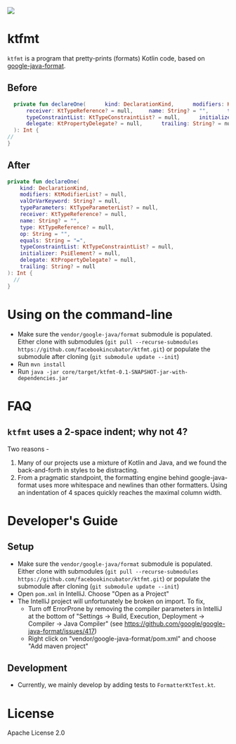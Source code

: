 [![](https://github.com/facebookincubator/ktfmt/workflows/build/badge.svg)](https://github.com/facebookincubator/ktfmt/actions?query=workflow%3Abuild)

# ktfmt

`ktfmt` is a program that pretty-prints (formats) Kotlin code, based on [google-java-format](https://github.com/google/google-java-format).

## Before
```kotlin
  private fun declareOne(      kind: DeclarationKind,      modifiers: KtModifierList? = null,      valOrVarKeyword: String? = null,      typeParameters: KtTypeParameterList? = null,
      receiver: KtTypeReference? = null,     name: String? = "",      type: KtTypeReference? = null,      op: String = "",      equals: String = "=",
      typeConstraintList: KtTypeConstraintList? = null,      initializer: PsiElement? = null,
      delegate: KtPropertyDelegate? = null,      trailing: String? = null
  ): Int {
//
}
```

## After
```kotlin
private fun declareOne(
    kind: DeclarationKind,
    modifiers: KtModifierList? = null,
    valOrVarKeyword: String? = null,
    typeParameters: KtTypeParameterList? = null,
    receiver: KtTypeReference? = null,
    name: String? = "",
    type: KtTypeReference? = null,
    op: String = "",
    equals: String = "=",
    typeConstraintList: KtTypeConstraintList? = null,
    initializer: PsiElement? = null,
    delegate: KtPropertyDelegate? = null,
    trailing: String? = null
): Int {
  //
}
```

# Using on the command-line

* Make sure the `vendor/google-java/format` submodule is populated. Either clone with submodules (`git pull --recurse-submodules https://github.com/facebookincubator/ktfmt.git`) or populate the submodule after cloning (`git submodule update --init`)
* Run `mvn install`
* Run `java -jar core/target/ktfmt-0.1-SNAPSHOT-jar-with-dependencies.jar`

# FAQ

## `ktfmt` uses a 2-space indent; why not 4?

Two reasons -
1. Many of our projects use a mixture of Kotlin and Java, and we found the back-and-forth in styles to be distracting.
2. From a pragmatic standpoint, the formatting engine behind google-java-format uses more whitespace and newlines than other formatters. Using an indentation of 4 spaces quickly reaches the maximal column width.

# Developer's Guide

## Setup

* Make sure the `vendor/google-java/format` submodule is populated. Either clone with submodules (`git pull --recurse-submodules https://github.com/facebookincubator/ktfmt.git`) or populate the submodule after cloning (`git submodule update --init`)
* Open `pom.xml` in IntelliJ. Choose "Open as a Project"
* The IntelliJ project will unfortunately be broken on import. To fix,
    * Turn off ErrorProne by removing the compiler parameters in IntelliJ at the bottom of "Settings -> Build, Execution, Deployment -> Compiler -> Java Compiler" (see https://github.com/google/google-java-format/issues/417)
    * Right click on "vendor/google-java-format/pom.xml" and choose "Add maven project"    

## Development

* Currently, we mainly develop by adding tests to `FormatterKtTest.kt`.

# License

Apache License 2.0
